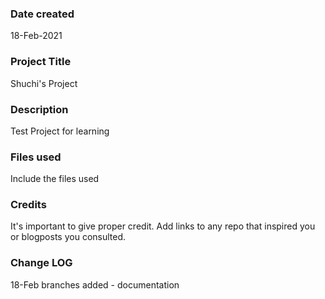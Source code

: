 ### Date created
18-Feb-2021

### Project Title
Shuchi's Project

### Description
Test Project for learning

### Files used
Include the files used

### Credits
It's important to give proper credit. Add links to any repo that inspired you or blogposts you consulted.

### Change LOG
18-Feb branches added - documentation

